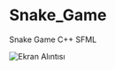 # Snake_Game
Snake Game C++ SFML


![Ekran Alıntısı](https://user-images.githubusercontent.com/59228437/163268279-f90122f3-1495-4691-a977-9034d3b51e17.JPG)
